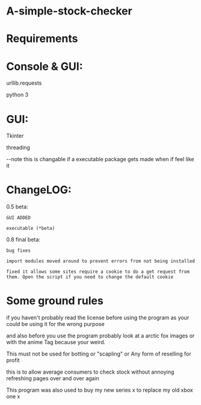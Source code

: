 # A-simple-stock-checker

# Requirements

  # Console & GUI:
  
  urllib.requests
  
  python 3
  
  #  GUI:
  
  Tkinter 
  
  threading
  
  --note this is changable if a executable package gets made when if feel like it
  
  
  
# ChangeLOG:

 0.5 beta:

    GUI ADDED
  
    executable (*beta)
  
  0.8 final beta:

    bug fixes
  
    import modules moved around to prevent errors from not being installed
  
    fixed it allows some sites require a cookie to do a get request from them. Open the script if you need to change the default cookie
  
  
  
  
# Some ground rules
  if you haven't probably read the license before using the program as your could be using it for the wrong purpose
  
  and also before you use the program probably look at a arctic fox images or with the anime Tag because your weird.
  
  This must not be used for botting or "scapling" or Any form of reselling for profit
  
  this is to allow average consumers to check stock without annoying refreshing pages over and over again
  
  This program was also used to buy my new series x to replace my old xbox one x 
  
  
